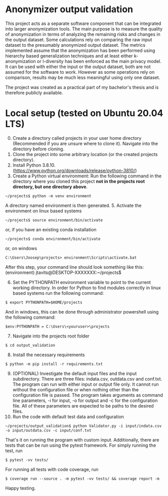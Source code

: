 # Anonymizer output validation
This project acts as a separate software component that can be integrated into larger anonymization tools. The main purpose is to measure the quality of anonymization in terms of analyzing the remaining risks and changes in the output dataset. Some calculations rely on comparing the raw input dataset to the presumably anonymized output dataset. The metrics implemented assume that the anonymization has been performed using hierarchy based generalization techniques and at least either k-anonymization or l-diversity has been enforced as the main privacy model. It can be used with either the input or the output dataset, both are not assumed for the software to work. However as some operations rely on comparison, results may be much less meaningful using only one dataset.

The project was created as a practical part of my bachelor's thesis and is therefore publicly available.

# Local setup (tested on Ubuntu 20.04 LTS)
0. Create a directory called projects in your user home directory (Recommended if you are unsure where to clone it). Navigate into the directory before cloning.
1. Clone the project into some arbitrary location (or the created projects directory).
2. Install Python 3.8.10. (https://www.python.org/downloads/release/python-3810/)
3. Create a Python virtual environment:
Run the following command in the directory where you cloned this project **not in the projects root directory, but one directory above**.
```
~/projects$ python -m venv environment
```
A directory named environment is then generated.
5. Activate the environment
on linux based systems
```
~/projects$ source environment/bin/activate
```
or, if you have an existing conda installation
```
~/projects$ conda environment/bin/activate
```
or, on windows
```
C:\Users\Joosep\projects> environment\Scripts\activate.bat
```

After this step, your command line should look something like this:
(environment) jtavits@DESKTOP-XXXXXXX:~/projects$

6. Set the PYTHONPATH environment variable to point to the current working directory.
In order for Python to find modules correctly in linux based systems run the following command:
```
$ export PYTHONPATH=$HOME/projects
```
And in windows, this can be done through administrator powershell using the following command:
```
$env:PYTHONPATH = C:\Users\<youruser>\projects
```
7. Navigate into the projects root folder
```
$ cd output_validation
```
8. Install the necessary requirements
```
$ python -m pip install -r requirements.txt
```
9. (OPTIONAL) Investigate the default input files and the input subdirectory. There are three files:
indata.csv, outdata.csv and conf.txt. The program can run with either input or output file only. It
cannot run without the configuration file or when nothing other than the configuration file is passed.
The program takes arguments as command line parameters, -i for input, -o for output and -c for the
configuration file. All of these parameters are expected to be paths to the desired files.
10. Run the code with default test data and configuration
```
~/projects/output_validation$ python Validator.py -i input/indata.csv -o input/outdata.csv -c input/conf.txt
```


That's it on running the program with custom input. Additionally, there are tests that can be run
using the pytest framework. For simply running the test, run
```
$ pytest -vv tests/
```
For running all tests with code coverage, run
```
$ coverage run --source . -m pytest -vv tests/ && coverage report -m
```

Happy testing.
